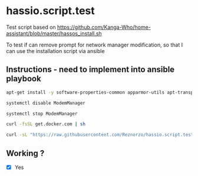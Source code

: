 # hassio.script.test

Test script based on https://github.com/Kanga-Who/home-assistant/blob/master/hassos_install.sh

To test if can remove prompt for network manager modification, so that I can use the installation script via ansible

## Instructions - need to implement into ansible playbook

```bash
apt-get install -y software-properties-common apparmor-utils apt-transport-https avahi-daemon ca-certificates curl dbus jq network-manager

systemctl disable ModemManager

systemctl stop ModemManager

curl -fsSL get.docker.com | sh

curl -sL "https://raw.githubusercontent.com/Reznorzo/hassio.script.test/main/hassio.sh" | bash -s
```

## Working ?

- [x] Yes
